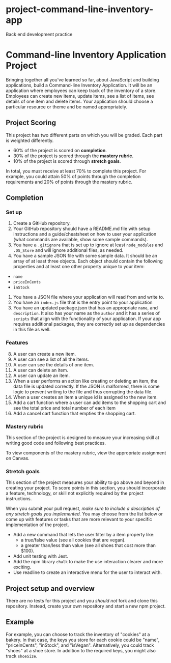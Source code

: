 # project-command-line-inventory-app
Back end development practice


# Command-line Inventory Application Project

Bringing together all you've learned so far, about JavaScript and building applications, build a Command-line Inventory Application. It will be an application where employees can keep track of the inventory of a store. Employees can create new items, update items, see a list of items, see details of one item and delete items. Your application should choose a particular resource or theme and be named appropriately.

## Project Scoring

This project has two different parts on which you will be graded. Each part is weighted differently.

- 60% of the project is scored on **completion**.
- 30% of the project is scored through the **mastery rubric**.
- 10% of the project is scored through **stretch goals**.

In total, you must receive at least 70% to complete this project. For example, you could attain 50% of points through the completion requirements and 20% of points through the mastery rubric.

## Completion

### Set up

1. Create a GitHub repository.
1. Your GitHub repository should have a README.md file with setup instructions and a guide/cheatsheet on how to user your application (what commands are available, show some sample commands).
1. You have a `.gitignore` that is set up to ignore at least `node_modules` and `.DS_Store` and will ignore additional files, as needed.
1. You have a sample JSON file with some sample data. It should be an array of at least three objects. Each object should contain the following properties and at least one other property unique to your item:
  - `name`
  - `priceInCents`
  - `inStock`
1. You have a JSON file where your application will read from and write to.
1. You have an `index.js` file that is the entry point to your application
1. You have an updated package.json that has an appropriate `name`, and `description`. It also has your name as the `author` and it has a series of `scripts` that align with the functionality of your application. If your app requires additional packages, they are correctly set up as dependencies in this file as well.

### Features

8. A user can create a new item.
1. A user can see a list of all the items.
1. A user can see the details of one item.
1. A user can delete an item.
1. A user can update an item.
1. When a user performs an action like creating or deleting an item, the data file is updated correctly. If the JSON is malformed, there is some logic to prevent writing to the file and thus corrupting the data file.
1. When a user creates an item a unique id is assigned to the new item.
1. Add a cart function where a user can add items to the shopping cart and see the total price and total number of each item
1. Add a cancel cart function that empties the shopping cart.

### Mastery rubric

This section of the project is designed to measure your increasing skill at writing good code and following best practices.

To view components of the mastery rubric, view the appropriate assignment on Canvas.

### Stretch goals

This section of the project measures your ability to go above and beyond in creating your project. To score points in this section, you should incorporate a feature, technology, or skill not explicitly required by the project instructions.

When you submit your pull request, _make sure to include a description of any stretch goals you implemented._ You may choose from the list below or come up with features or tasks that are more relevant to your specific implementation of the project.

- Add a new command that lets the user filter by a item property like:
  - a true/false value (see all cookies that are vegan).
  - a greater than/less than value (see all shoes that cost more than $100).
- Add unit testing with Jest.
- Add the npm library `chalk` to make the use interaction clearer and more exciting.
- Use readline to create an interactive menu for the user to interact with.

## Project setup and overview

There are no tests for this project and you _should not_ fork and clone this repository. Instead, create your own repository and start a new npm project.

## Example

For example, you can choose to track the inventory of "cookies" at a bakery. In that case, the keys you store for each cookie could be "name", "priceInCents", "inStock", and "isVegan". Alternatively, you could track "shoes" at a shoe store. In addition to the required keys, you might also track `shoeSize`.